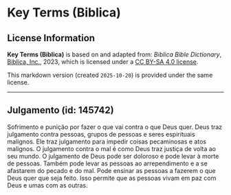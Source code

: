 # Key Terms (Biblica)

## License Information

**Key Terms (Biblica)** is based on and adapted from: _Biblica Bible Dictionary_, [Biblica, Inc.](https://www.biblica.com/), 2023, which is licensed under a [CC BY-SA 4.0 license](https://creativecommons.org/licenses/by-sa/4.0/legalcode.en).

This markdown version (created `2025-10-20`) is provided under the same license.



--------------------------------

## Julgamento (id: 145742)

Sofrimento e punição por fazer o que vai contra o que Deus quer. Deus traz julgamento contra pessoas, grupos de pessoas e seres espirituais malignos. Ele traz julgamento para impedir coisas pecaminosas e atos malignos. O julgamento contra o mal é como Deus traz justiça de volta ao seu mundo. O julgamento de Deus pode ser doloroso e pode levar à morte de pessoas. Também pode levar as pessoas ao arrependimento e a se afastarem do pecado e do mal. Pode ensinar as pessoas a fazerem o que Deus quer que seja feito. Isso permite que as pessoas vivam em paz com Deus e umas com as outras.


